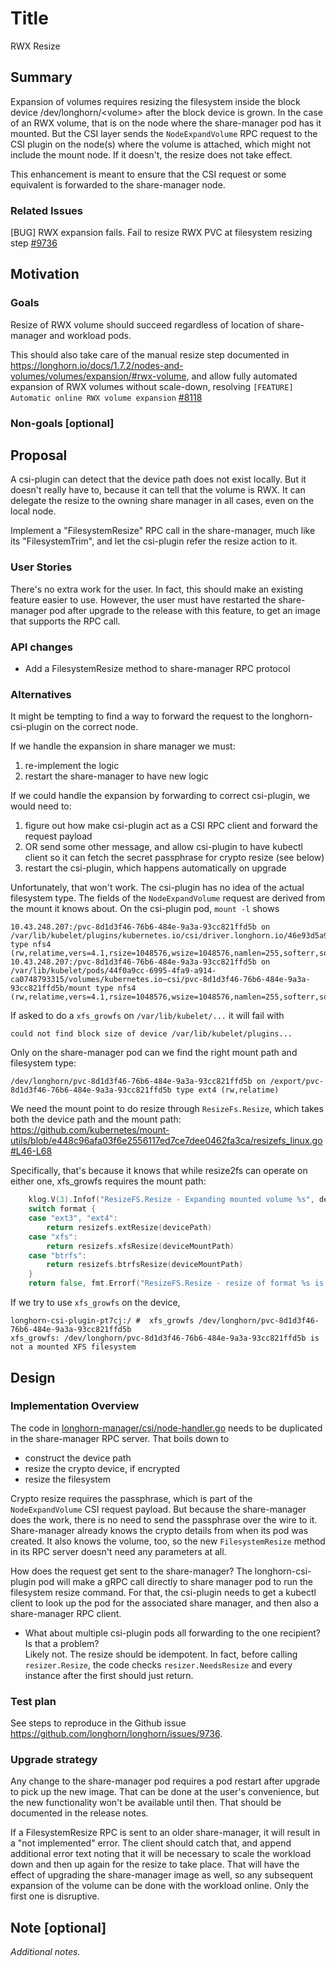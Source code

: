# Title

RWX Resize

## Summary

Expansion of volumes requires resizing the filesystem inside the block device /dev/longhorn/\<volume\> after the block device is grown.  In the case of an RWX volume, that is on the node where the share-manager pod has it mounted.  But the CSI layer sends the `NodeExpandVolume` RPC request to the CSI plugin on the node(s) where the volume is attached, which might not include the mount node.  If it doesn't, the resize does not take effect.

This enhancement is meant to ensure that the CSI request or some equivalent is forwarded to the share-manager node.

### Related Issues

[BUG] RWX expansion fails. Fail to resize RWX PVC at filesystem resizing step [#9736](https://github.com/longhorn/longhorn/issues/9736)

## Motivation

### Goals

Resize of RWX volume should succeed regardless of location of share-manager and workload pods.

This should also take care of the manual resize step documented in https://longhorn.io/docs/1.7.2/nodes-and-volumes/volumes/expansion/#rwx-volume, and allow fully automated expansion of RWX volumes without scale-down, resolving `[FEATURE] Automatic online RWX volume expansion` [#8118](https://github.com/longhorn/longhorn/issues/8118)

### Non-goals [optional]

## Proposal

A csi-plugin can detect that the device path does not exist locally.  But it doesn't really have to, because it can tell that the volume is RWX.  It can delegate the resize to the owning share manager in all cases, even on the local node.

Implement a "FilesystemResize" RPC call in the share-manager, much like its "FilesystemTrim", and let the csi-plugin refer the resize action to it.

### User Stories

There's no extra work for the user.  In fact, this should make an existing feature easier to use.  However, the user must have restarted the share-manager pod after upgrade to the release with this feature, to get an image that supports the RPC call.

### API changes

- Add a FilesystemResize method to share-manager RPC protocol

### Alternatives

It might be tempting to find a way to forward the request to the longhorn-csi-plugin on the correct node.

If we handle the expansion in share manager we must:
 1. re-implement the logic
 2. restart the share-manager to have new logic  

If we could handle the expansion by forwarding to correct csi-plugin, we would need to:
 1. figure out how make csi-plugin act as a CSI RPC client and forward the request payload
 2. OR send some other message, and allow csi-plugin to have kubectl client so it can fetch the secret passphrase for crypto resize (see below)
 3. restart the csi-plugin, which happens automatically on upgrade

Unfortunately, that won't work.  The csi-plugin has no idea of the actual filesystem type.  The fields of the `NodeExpandVolume` request are derived from the mount it knows about.  On the csi-plugin pod, `mount -l` shows
```
10.43.248.207:/pvc-8d1d3f46-76b6-484e-9a3a-93cc821ffd5b on /var/lib/kubelet/plugins/kubernetes.io/csi/driver.longhorn.io/46e93d5a9308ccb4b10edb9f7d2e362f5e6f45f125927196166405a669c36d2b/globalmount type nfs4 (rw,relatime,vers=4.1,rsize=1048576,wsize=1048576,namlen=255,softerr,softreval,noresvport,proto=tcp,timeo=600,retrans=5,sec=sys,clientaddr=24.144.89.5,local_lock=none,addr=10.43.248.207)
10.43.248.207:/pvc-8d1d3f46-76b6-484e-9a3a-93cc821ffd5b on /var/lib/kubelet/pods/44f0a9cc-6995-4fa9-a914-ca0748793315/volumes/kubernetes.io~csi/pvc-8d1d3f46-76b6-484e-9a3a-93cc821ffd5b/mount type nfs4 (rw,relatime,vers=4.1,rsize=1048576,wsize=1048576,namlen=255,softerr,softreval,noresvport,proto=tcp,timeo=600,retrans=5,sec=sys,clientaddr=24.144.89.5,local_lock=none,addr=10.43.248.207)
```

If asked to do a `xfs_growfs` on `/var/lib/kubelet/...` it will fail with 
```
could not find block size of device /var/lib/kubelet/plugins...
``` 

Only on the share-manager pod can we find the right mount path and filesystem type:
```
/dev/longhorn/pvc-8d1d3f46-76b6-484e-9a3a-93cc821ffd5b on /export/pvc-8d1d3f46-76b6-484e-9a3a-93cc821ffd5b type ext4 (rw,relatime)
```

We need the mount point to do resize through `ResizeFs.Resize`, which takes both the device path and the mount path: https://github.com/kubernetes/mount-utils/blob/e448c96afa03f6e2556117ed7ce7dee0462fa3ca/resizefs_linux.go#L46-L68

Specifically, that's because it knows that while resize2fs can operate on either one, xfs_growfs requires the mount path:
```go
	klog.V(3).Infof("ResizeFS.Resize - Expanding mounted volume %s", devicePath)
	switch format {
	case "ext3", "ext4":
		return resizefs.extResize(devicePath)
	case "xfs":
		return resizefs.xfsResize(deviceMountPath)
	case "btrfs":
		return resizefs.btrfsResize(deviceMountPath)
	}
	return false, fmt.Errorf("ResizeFS.Resize - resize of format %s is not supported for device %s mounted at %s", format, devicePath, deviceMountPath)"
```

If we try to use `xfs_growfs` on the device,
```
longhorn-csi-plugin-pt7cj:/ #  xfs_growfs /dev/longhorn/pvc-8d1d3f46-76b6-484e-9a3a-93cc821ffd5b 
xfs_growfs: /dev/longhorn/pvc-8d1d3f46-76b6-484e-9a3a-93cc821ffd5b is not a mounted XFS filesystem
```

## Design

### Implementation Overview

The code in [longhorn-manager/csi/node-handler.go](https://github.com/longhorn/longhorn-manager/blob/235b1ae23f6ad4d26dc56063c95358145e937c09/csi/node_server.go#L732-L793) needs to be duplicated in the share-manager RPC server.  That boils down to 
  - construct the device path
  - resize the crypto device, if encrypted
  - resize the filesystem 

Crypto resize requires the passphrase, which is part of the `NodeExpandVolume` CSI request payload. But because the share-manager does the work, there is no need to send the passphrase over the wire to it.  Share-manager already knows the crypto details from when its pod was created.  It also knows the volume, too, so the new `FilesystemResize` method in its RPC server doesn't need any parameters at all.

How does the request get sent to the share-manager?  The longhorn-csi-plugin pod will make a gRPC call directly to share manager pod to run the filesystem resize command.  For that, the csi-plugin needs to get a kubectl client to look up the pod for the associated share manager, and then also a share-manager RPC client.

- What about multiple csi-plugin pods all forwarding to the one recipient? Is that a problem?  
  Likely not.  The resize should be idempotent.  In fact, before calling `resizer.Resize`, the code checks `resizer.NeedsResize` and every instance after the first should just return.

### Test plan

See steps to reproduce in the Github issue https://github.com/longhorn/longhorn/issues/9736.  

### Upgrade strategy

Any change to the share-manager pod requires a pod restart after upgrade to pick up the new image.  That can be done at the user's convenience, but the new functionality won't be available until then.  That should be documented in the release notes.

If a FilesystemResize RPC is sent to an older share-manager, it will result in a "not implemented" error.  The client should catch that, and append additional error text noting that it will be necessary to scale the workload down and then up again for the resize to take place.  That will have the effect of upgrading the share-manager image as well, so any subsequent expansion of the volume can be done with the workload online.  Only the first one is disruptive.

## Note [optional]

*Additional notes.*
